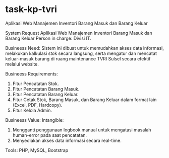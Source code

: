 # task-kp-tvri
Aplikasi Web Manajemen Inventori Barang Masuk dan Barang Keluar

System Request Aplikasi Web Manajemen Inventori Barang Masuk dan Barang Keluar
Person in charge: Divisi IT.

Busineess Need: Sistem ini dibuat untuk memudahkan akses data informasi, melakukan kalkulasi
stok secara langsung, serta mengatur dan mencatat keluar-masuk barang di ruang maintenance
TVRI Sulsel secara efektif melalui website.

Busineess Requirements:
1. Fitur Pencatatan Stok.
2. Fitur Pencatatan Barang Masuk.
3. Fitur Pencatatan Barang Keluar.
4. Fitur Cetak Stok, Barang Masuk, dan Barang Keluar dalam format lain (Excel, PDF,
Hardcopy).
5. Fitur Kelola Admin.

Busineess Value:
Intangible:
1. Mengganti penggunaan logbook manual untuk mengatasi masalah human-error pada saat
pencatatan.
2. Menyediakan akses data informasi secara real-time.

Tools:
PHP, MySQL, Bootstrap
